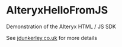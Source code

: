 # AlteryxHelloFromJS

Demonstration of the Alteryx HTML / JS SDK

See [jdunkerley.co.uk](http://www.jdunkerley.co.uk) for more details
